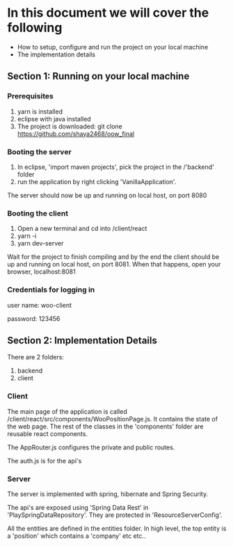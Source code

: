 # In this document we will cover the following

* How to setup, configure and run the project on your local machine
* The implementation details




## Section 1: Running on your local machine

### Prerequisites
1. yarn is installed
2. eclipse with java installed
3. The project is downloaded: git clone https://github.com/shaya2468/oow_final

### Booting the server
1. In eclipse, 'import maven projects', pick the project in the <root folder>/'backend' folder
2. run the application by right clicking 'VanillaApplication'.

The server should now be up and running on local host, on port 8080

### Booting the client
1. Open a new terminal and cd into <root folder>/client/react
2. yarn -i 
3. yarn dev-server

Wait for the project to finish compiling and by the end the client should be up and running on local host, on port 8081.
When that happens, open your browser, localhost:8081

### Credentials for logging in
user name: woo-client

password: 123456


## Section 2: Implementation Details
There are 2 folders:

1. backend
2. client


### Client

The main page of the application is called <root folder>/client/react/src/components/WooPositionPage.js.
It contains the state of the web page. The rest of the classes in the 'components' folder are reusable react components.

The AppRouter.js configures the private and public routes.

The auth.js is for the api's


### Server
The server is implemented with spring, hibernate and Spring Security.

The api's are exposed using 'Spring Data Rest' in 'PlaySpringDataRepository'. They are protected in 'ResourceServerConfig'.

All the entities are defined in the entities folder.
In high level, the top entity is a 'position' which contains a 'company' etc etc..



